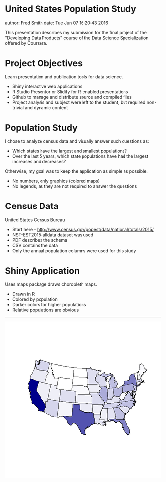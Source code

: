 United States Population Study
========================================================
author: Fred Smith
date: Tue Jun 07 16:20:43 2016


This presentation describes my submission for the final project of the "Developing Data Products" course of the Data Science Specialization offered by Coursera.


Project Objectives
========================================================

Learn presentation and publication tools for data science.

- Shiny interactive web applications
- R Studio Presentor or Slidify for R-enabled presentations
- Github to manage and distribute source and compiled files
- Project analysis and subject were left to the student, but required non-trivial and dynamic content


Population Study
========================================================

I chose to analyze census data and visually answer such questions as:

- Which states have the largest and smallest populations?
- Over the last 5 years, which state populations have had the largest increases and decreases?

Otherwise, my goal was to keep the application as simple as possible.

- No numbers, only graphics (colored maps)
- No legends, as they are not required to answer the questions


Census Data
========================================================

United States Census Bureau

- Start here - http://www.census.gov/popest/data/national/totals/2015/
- NST-EST2015-alldata dataset was used
- PDF describes the schema
- CSV contains the data
- Only the annual population columns were used for this study


Shiny Application
========================================================


Uses maps package draws choropleth maps.

- Drawn in R
- Colored by population
- Darker colors for higher populations
- Relative populations are obvious

***

![plot of chunk unnamed-chunk-1](USPopulation-figure/unnamed-chunk-1-1.png)
